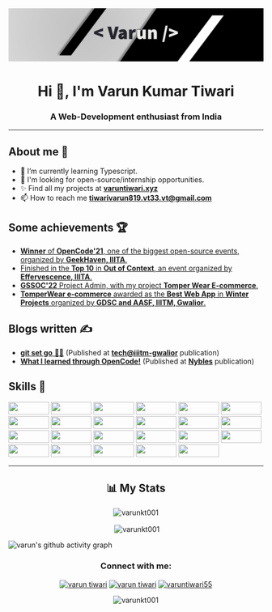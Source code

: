 <!-- Banner -->

<img src='./banner.png'>

<!-- Header -->

<h1 align="center">Hi 👋, I'm Varun Kumar Tiwari</h1>
<h3 align="center">A Web-Development enthusiast from India</h3>

---

<!-- About me -->

## About me 👦

- 🔭 I’m currently learning Typescript.
- 🌱 I'm looking for open-source/internship opportunities.
- ✨ Find all my projects at [**varuntiwari.xyz**](https://varuntiwari.xyz/)
- 📫 How to reach me **tiwarivarun819.vt33.vt@gmail.com**

<!-- Achievements -->

## Some achievements 🏆

- [**Winner** of **OpenCode'21**, one of the biggest open-source events, organized by **GeekHaven, IIITA**.](https://www.linkedin.com/posts/geekhaven-iiita_opencode21-witnessed-extensive-participation-activity-6866010351947825152-KiNB)
- [Finished in the **Top 10** in **Out of Context**, an event organized by **Effervescence, IIITA**.](https://www.linkedin.com/posts/varun-tiwari-454591178_top10-outofcontext-design-activity-6882312778040930304-Fshh)
- [**GSSOC'22** Project Admin, with my project **Tomper Wear E-commerce**.](https://www.linkedin.com/posts/varun-tiwari-454591178_gssoc22-girlscript-educationfirst-activity-6903552524234686464-bEEL)
- [**TomperWear e-commerce** awarded as the **Best Web App** in **Winter Projects** organized by **GDSC and AASF, IIITM, Gwalior**.](https://www.linkedin.com/posts/aasf-iiitmg_github-winterprojects-learning-activity-6909474506340282368-GYq5)

<!-- Blogs -->

## Blogs written ✍️

- [**git set go** 🐱‍👤](https://medium.com/tech-iiitg/git-set-go-950bfb8fdf19) (Published at [**tech@iiitm-gwalior**](https://medium.com/tech-iiitg) publication)
- [**What I learned through OpenCode!**](https://medium.com/nybles/what-i-learned-through-opencode-39622d7c7024) (Published at [**Nybles**](https://medium.com/nybles) publication)

<!-- Skills -->

## Skills 💪

<p>
<!-- Javascript -->
<img width ='80px' height='25px' src ='https://img.shields.io/badge/JavaScript-323330?style=for-the-badge&logo=javascript&logoColor=F7DF1E' />

<!-- Typescript -->
<img width ='80px' height='25px' src ='https://img.shields.io/badge/typescript-%23007ACC.svg?style=for-the-badge&logo=typescript&logoColor=white' />

<!-- React.js -->
<img width ='80px' height='25px' src ='https://img.shields.io/badge/React-20232A?style=for-the-badge&logo=react&logoColor=61DAFB' />

<!-- Node.js -->
<img width ='80px' height='25px' src ='https://img.shields.io/badge/Node.js-339933?style=for-the-badge&logo=nodedotjs&logoColor=white' />

<!-- HTML5 -->
<img width ='80px' height='25px' src ='https://img.shields.io/badge/HTML5-E34F26?style=for-the-badge&logo=html5&logoColor=white' />

<!-- CSS3 -->
<img width ='80px' height='25px' src ='https://img.shields.io/badge/CSS3-1572B6?style=for-the-badge&logo=css3&logoColor=white' />

<!-- PostgreSQL -->
<img width ='80px' height='25px' src ='https://img.shields.io/badge/PostgreSQL-316192?style=for-the-badge&logo=postgresql&logoColor=white' />

<!-- Express.js -->
<img width ='80px' height='25px' src ='https://img.shields.io/badge/Express.js-000000?style=for-the-badge&logo=express&logoColor=white' />

<!-- Github -->
<img width ='80px' height='25px' src ='https://img.shields.io/badge/GitHub-100000?style=for-the-badge&logo=github&logoColor=white' />

<!-- Git -->
<img width ='80px' height='25px' src ='https://img.shields.io/badge/GIT-E44C30?style=for-the-badge&logo=git&logoColor=white' />

<!-- Heroku -->
<img width ='80px' height='25px' src ='https://img.shields.io/badge/Heroku-430098?style=for-the-badge&logo=heroku&logoColor=white' />

<!-- Netlify -->
<img width ='80px' height='25px' src ='https://img.shields.io/badge/Netlify-00C7B7?style=for-the-badge&logo=netlify&logoColor=white' />

<!-- Socket.io -->
<img width ='80px' height='25px' src ='https://img.shields.io/badge/Socket.io-010101?&style=for-the-badge&logo=Socket.io&logoColor=white' />

<!-- Markdown -->
<img width ='80px' height='25px' src ='https://img.shields.io/badge/Markdown-000000?style=for-the-badge&logo=markdown&logoColor=white' />

<!-- Styled components -->
<img width ='80px' height='25px' src ='https://img.shields.io/badge/styled--components-DB7093?style=for-the-badge&logo=styled-components&logoColor=white' />

<!-- MongoDB -->
<img width ='80px' height='25px' src ='https://img.shields.io/badge/MongoDB-4EA94B?style=for-the-badge&logo=mongodb&logoColor=white' />

<!-- Firebase -->
<img width ='80px' height='25px' src ='https://img.shields.io/badge/firebase-ffca28?style=for-the-badge&logo=firebase&logoColor=black' />

<!-- Stripe -->
<img width ='80px' height='25px' src ='https://img.shields.io/badge/Stripe-626CD9?style=for-the-badge&logo=Stripe&logoColor=white' />

<!-- Chakra-UI -->
<img width ='80px' height='25px' src ='https://img.shields.io/badge/Chakra--UI-319795?style=for-the-badge&logo=chakra-ui&logoColor=white' />

<!-- JWT -->
<img width ='80px' height='25px' src ='https://img.shields.io/badge/JWT-000000?style=for-the-badge&logo=JSON%20web%20tokens&logoColor=white' />

<!-- Bootstrap -->
<img width ='80px' height='25px' src ='https://img.shields.io/badge/Bootstrap-563D7C?style=for-the-badge&logo=bootstrap&logoColor=white' />

<!-- Figma -->
<img width ='80px' height='25px' src ='https://img.shields.io/badge/Figma-F24E1E?style=for-the-badge&logo=figma&logoColor=white' />

<!-- Adobe illustrator -->
<img width ='80px' height='25px' src ='https://img.shields.io/badge/Adobe%20Illustrator-FF9A00?style=for-the-badge&logo=adobe%20illustrator&logoColor=white' />
</p>

---

<!-- Stats -->

<h2 align="center">📊 My Stats</h2>

<!-- Contributions -->

<p align="center"><img align="center" src="https://github-readme-streak-stats.herokuapp.com/?user=varunkt001&" alt="varunkt001" /></p>

<!-- Github stats -->

<p align="center">&nbsp;<img align="center" src="https://github-readme-stats.vercel.app/api?username=varunkt001&show_icons=true&locale=en" alt="varunkt001" /></p>

<!-- Contribution graph -->

![varun's github activity graph](https://activity-graph.herokuapp.com/graph?username=varunKT001&bg_color=ffffff&color=333333&line=333333&point=0dc200&area=true&hide_border=true)

<!-- Socials -->

<h3 align="center">Connect with me:</h3>
<p align="center">
<a href="https://linkedin.com/in/varun-tiwari-454591178" target="blank"><img align="center" src="https://raw.githubusercontent.com/rahuldkjain/github-profile-readme-generator/master/src/images/icons/Social/linked-in-alt.svg" alt="varun tiwari" height="30" width="40" /></a>
<a href="https://www.facebook.com/profile.php?id=100057310502325" target="blank"><img align="center" src="https://raw.githubusercontent.com/rahuldkjain/github-profile-readme-generator/master/src/images/icons/Social/facebook.svg" alt="varun tiwari" height="30" width="40" /></a>
<a href="https://instagram.com/varuntiwari55" target="blank"><img align="center" src="https://raw.githubusercontent.com/rahuldkjain/github-profile-readme-generator/master/src/images/icons/Social/instagram.svg" alt="varuntiwari55" height="30" width="40" /></a>
</p>

<!-- Profile views -->

<p align="center"> <img src="https://komarev.com/ghpvc/?username=varunkt001&label=Profile%20views&color=0e75b6&style=flat" alt="varunkt001" /> </p>
